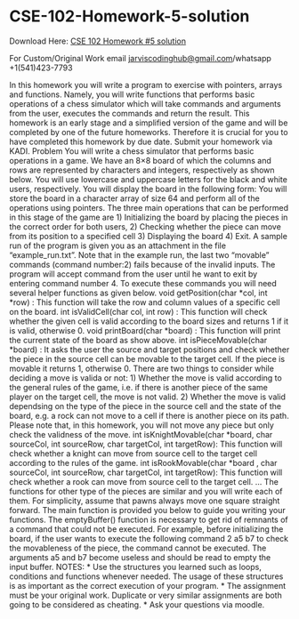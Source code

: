 # CSE-102-Homework-5-solution

Download Here: [CSE 102 Homework #5 solution](https://jarviscodinghub.com/assignment/cse-102-homework-5-solution/)

For Custom/Original Work email jarviscodinghub@gmail.com/whatsapp +1(541)423-7793

In this homework you will write a program to exercise with pointers, arrays and functions. Namely, you will write functions that performs basic operations of a chess simulator which will take commands and arguments from the user, executes the commands and return the result. This homework is an early stage and a simplified version of the game and will be completed by one of the future homeworks. Therefore it is crucial for you to have completed this homework by due date. Submit your homework via KADI. Problem You will write a chess simulator that performs basic operations in a game. We have an 8×8 board of which the columns and rows are represented by characters and integers, respectively as shown below.
You will use lowercase and uppercase letters for the black and white users, respectively. You will display the board in the following form:
You will store the board in a character array of size 64 and perform all of the operations using pointers. The three main operations that can be performed in this stage of the game are 1) Initializing the
board by placing the pieces in the correct order for both users, 2) Checking whether the piece can move from its position to a specified cell 3) Displaying the board 4) Exit. A sample run of the program is given you as an attachment in the file “example_run.txt”. Note that in the example run, the last two “movable” commands (command number:2) fails because of the invalid inputs. The program will accept command from the user until he want to exit by entering command number 4. To execute these commands you will need several helper functions as given below. void getPosition(char *col, int *row) : This function will take the row and column values of a specific cell on the board. int isValidCell(char col, int row) : This function will check whether the given cell is valid according to the board sizes and returns 1 if it is valid, otherwise 0. void printBoard(char *board) : This function will print the current state of the board as show above. int isPieceMovable(char *board) : It asks the user the source and target positions and check whether the piece in the source cell can be movable to the target cell. If the piece is movable it returns 1, otherwise 0. There are two things to consider while deciding a move is valida or not: 1) Whether the move is valid according to the general rules of the game, i.e. if there is another piece of the same player on the target cell, the move is not valid. 2) Whether the move is valid dependsing on the type of the piece in the source cell and the state of the board, e.g. a rock can not move to a cell if there is another piece on its path. Please note that, in this homework, you will not move any piece but only check the validness of the move. int isKnightMovable(char *board, char sourceCol, int sourceRow, char targetCol, int targetRow): This function will check whether a knight can move from source cell to the target cell according to the rules of the game. int isRookMovable(char *board , char sourceCol, int sourceRow, char targetCol, int targetRow): This function will check whether a rook can move from source cell to the target cell. …
The functions for other type of the pieces are similar and you will write each of them. For simplicity, assume that pawns always move one square straight forward. The main function is provided you below to guide you writing your functions. The emptyBuffer() function is necessary to get rid of remnants of a command that could not be executed. For example, before initializing the board, if the user wants to execute the following command 2 a5 b7 to check the movableness of the piece, the command cannot be executed. The arguments a5 and b7 become useless and should be read to empty the input buffer. NOTES: * Use the structures you learned such as loops, conditions and functions whenever needed. The
usage of these structures is as important as the correct execution of your program. * The assignment must be your original work. Duplicate or very similar assignments are both going to be considered as cheating. * Ask your questions via moodle.
